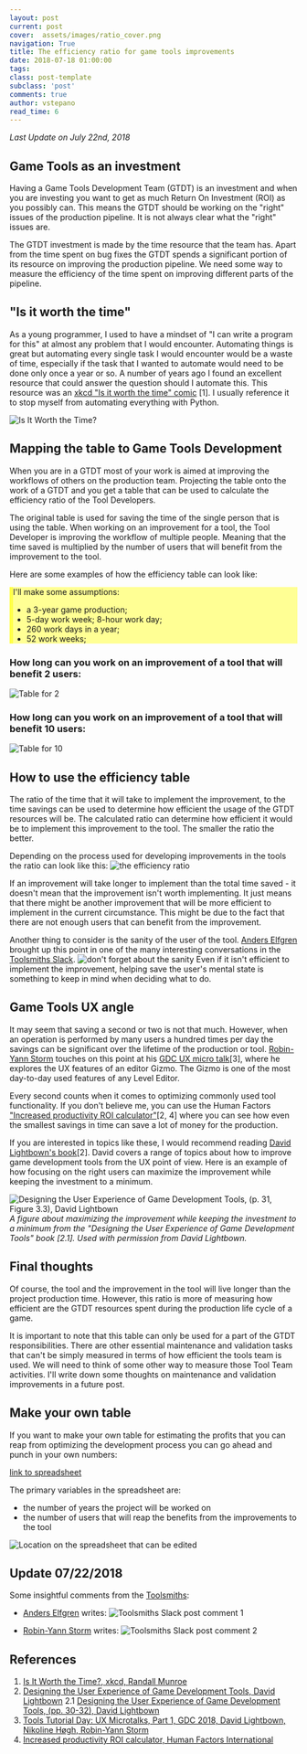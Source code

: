 ```yaml
---
layout: post
current: post
cover:  assets/images/ratio_cover.png
navigation: True
title: The efficiency ratio for game tools improvements
date: 2018-07-18 01:00:00
tags: 
class: post-template
subclass: 'post'
comments: true
author: vstepano
read_time: 6
---
```


_Last Update on July 22nd, 2018_

## Game Tools as an investment

Having a Game Tools Development Team (GTDT) is an investment and when you are investing you want to get as much Return On Investment (ROI) as you possibly can. This means the GTDT should be working on the "right" issues of the production pipeline. It is not always clear what the "right" issues are.


The GTDT investment is made by the time resource that the team has. Apart from the time spent on bug fixes the GTDT spends a significant portion of its resource on improving the production pipeline. We need some way to measure the efficiency of the time spent on improving different parts of the pipeline. 

## "Is it worth the time"

As a young programmer, I used to have a mindset of "I can write a program for this" at almost any problem that I would encounter. Automating things is great but automating every single task I would encounter would be a waste of time, especially if the task that I wanted to automate would need to be done only once a year or so. A number of years ago I found an excellent resource that could answer the question should I automate this. This resource was an [xkcd "Is it worth the time" comic](https://xkcd.com/1205/) [1]. I usually reference it to stop myself from automating everything with Python. 

![Is It Worth the Time?](https://imgs.xkcd.com/comics/is_it_worth_the_time.png)

## Mapping the table to Game Tools Development

When you are in a GTDT most of your work is aimed at improving the workflows of others on the production team. Projecting the table onto the work of a GTDT and you get a table that can be used to calculate the efficiency ratio of the Tool Developers.


The original table is used for saving the time of the single person that is using the table. When working on an improvement for a tool, the Tool Developer is improving the workflow of multiple people. Meaning that the time saved is multiplied by the number of users that will benefit from the improvement to the tool.


Here are some examples of how the efficiency table can look like:
<div style="background-color:#FFFF94;border-left: 6px solid #ffff48;">
I'll make some assumptions:
<ul>
  <li>a 3-year game production;  </li>
  <li>5-day work week; 8-hour work day;  </li>
  <li>260 work days in a year;  </li>
  <li>52 work weeks;  </li>
</ul>
</div>

### How long can you work on an improvement of a tool that will benefit 2 users:
![Table for 2](assets/images/roi_for_tool_impruvment_2_users.png)

### How long can you work on an improvement of a tool that will benefit 10 users:
![Table for 10](assets/images/roi_for_tool_impruvment_10_users.png)


## How to use the efficiency table

The ratio of the time that it will take to implement the improvement, to the time savings can be used to determine how efficient the usage of the GTDT resources will be. The calculated ratio can determine how efficient it would be to implement this improvement to the tool. The smaller the ratio the better. 

Depending on the process used for developing improvements in the tools the ratio can look like this:
![the efficiency ratio](assets/images/game_tool_efficienct_ratio.png)

If an improvement will take longer to implement than the total time saved - it doesn't mean that the improvement isn't worth implementing. It just means that there might be another improvement that will be more efficient to implement in the current circumstance. This might be due to the fact that there are not enough users that can benefit from the improvement. 

Another thing to consider is the sanity of the user of the tool. [Anders Elfgren](https://twitter.com/srekel) brought up this point in one of the many interesting conversations in the [Toolsmiths Slack](http://thetoolsmiths.org/join_slack_team). ![don't forget about the sanity](assets/images/sanity.png) Even if it isn't efficient to implement the improvement, helping save the user's mental state is something to keep in mind when deciding what to do. 

## Game Tools UX angle 

It may seem that saving a second or two is not that much. However, when an operation is performed by many users a hundred times per day the savings can be significant over the lifetime of the production or tool. [Robin-Yann Storm](https://twitter.com/RYStorm) touches on this point at his [GDC UX micro talk](https://www.gdcvault.com/play/1025287/Tools-Tutorial-Day-UX-Microtalks)[3], where he explores the UX features of an editor Gizmo. The Gizmo is one of the most day-to-day used features of any Level Editor. 


Every second counts when it comes to optimizing commonly used tool functionality. If you don't believe me, you can use the Human Factors ["Increased productivity ROI calculator"](http://www.humanfactors.com/coolstuff/roi_increase_productivity.asp)[2, 4] where you can see how even the smallest savings in time can save a lot of money for the production.


If you are interested in topics like these, I would recommend reading [David Lightbown's book](https://www.crcpress.com/Designing-the-User-Experience-of-Game-Development-Tools/Lightbown/p/book/9781482240191)[2]. David covers a range of topics about how to improve game development tools from the UX point of view. Here is an example of how focusing on the right users can maximize the improvement while keeping the investment to a minimum.

![Designing the User Experience of Game Development Tools, (p. 31, Figure 3.3), David Lightbown](assets/images/Fig3_3page_31_Designing_the_User_Experience_of_Game_Development_Tools.png)
_A figure about maximizing the improvement while keeping the investment to a minimum from the "Designing the User Experience of Game Development Tools" book [2.1]. Used with permission from David Lightbown._

## Final thoughts

Of course, the tool and the improvement in the tool will live longer than the project production time. However, this ratio is more of measuring how efficient are the GTDT resources spent during the production life cycle of a game.

It is important to note that this table can only be used for a part of the GTDT responsibilities. There are other essential maintenance and validation tasks that can't be simply measured in terms of how efficient the tools team is used. We will need to think of some other way to measure those Tool Team activities. I'll write down some thoughts on maintenance and validation improvements in a future post.

## Make your own table
If you want to make your own table for estimating the profits that you can reap from optimizing the development process you can go ahead and punch in your own numbers:

[link to spreadsheet](https://www.dropbox.com/s/eg1yy26dmi9b12v/Tool%20Team%20efficiency%20%2810%20Users%29.xlsx?dl=0)

The primary variables in the spreadsheet are:
* the number of years the project will be worked on
* the number of users that will reap the benefits from the improvements to the tool

![Location on the spreadsheet that can be edited](assets/images/editing_the_roi_table.png)

## Update 07/22/2018
Some insightful comments from the [Toolsmiths](http://thetoolsmiths.org/join_slack_team):
- [Anders Elfgren](https://twitter.com/srekel) writes:
![Toolsmiths Slack post comment 1](assets/images/efficiency_ratio_comment1.png)

- [Robin-Yann Storm](https://twitter.com/RYStorm) writes:
![Toolsmiths Slack post comment 2](assets/images/efficiency_ratio_comment2.png)

## References
1. [Is It Worth the Time?, xkcd, Randall Munroe](https://xkcd.com/1205/?utm_source=feedly)
2. [Designing the User Experience of Game Development Tools, David Lightbown](https://www.crcpress.com/Designing-the-User-Experience-of-Game-Development-Tools/Lightbown/p/book/9781482240191)
2.1 [Designing the User Experience of Game Development Tools, (pp. 30-32), David Lightbown](https://www.crcpress.com/Designing-the-User-Experience-of-Game-Development-Tools/Lightbown/p/book/9781482240191)
3. [Tools Tutorial Day: UX Microtalks, Part 1, GDC 2018, David Lightbown, Nikoline Høgh, Robin-Yann Storm](https://www.gdcvault.com/play/1025287/Tools-Tutorial-Day-UX-Microtalks)
4. [Increased productivity ROI calculator, Human Factors International](http://www.humanfactors.com/coolstuff/roi_increase_productivity.asp)